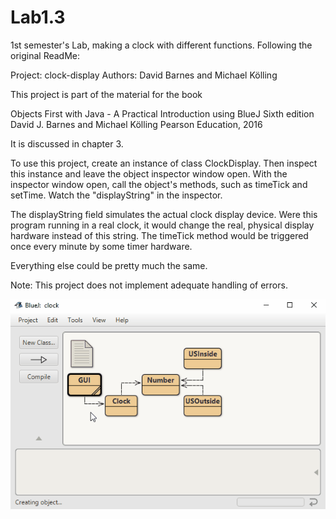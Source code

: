 # Lab1.3
1st semester's Lab, making a clock with different functions.
Following the original ReadMe:

Project: clock-display
Authors: David Barnes and Michael Kölling

This project is part of the material for the book

   Objects First with Java - A Practical Introduction using BlueJ
   Sixth edition
   David J. Barnes and Michael Kölling
   Pearson Education, 2016

It is discussed in chapter 3.

To use this project, create an instance of class ClockDisplay. Then inspect this 
instance and leave the object inspector window open. With the inspector window open, 
call the object's methods, such as timeTick and setTime. Watch the 
"displayString" in the inspector.

The displayString field simulates the actual clock display device. Were this 
program running in a real clock, it would change the real, physical display 
hardware instead of this string. The timeTick method would be triggered once 
every minute by some timer hardware.

Everything else could be pretty much the same.

Note: This project does not implement adequate handling of errors.

<img src="Clock_show.gif">
